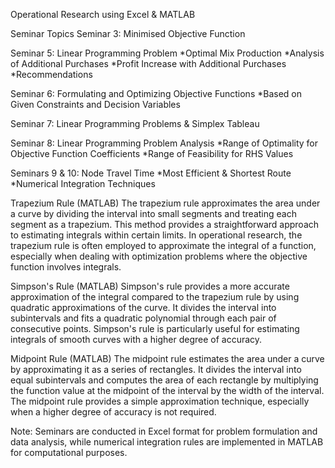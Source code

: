Operational Research using Excel & MATLAB

Seminar Topics
Seminar 3: Minimised Objective Function

Seminar 5: Linear Programming Problem
*Optimal Mix Production
*Analysis of Additional Purchases
*Profit Increase with Additional Purchases
*Recommendations

Seminar 6: Formulating and Optimizing Objective Functions
*Based on Given Constraints and Decision Variables

Seminar 7: Linear Programming Problems & Simplex Tableau

Seminar 8: Linear Programming Problem Analysis
*Range of Optimality for Objective Function Coefficients
*Range of Feasibility for RHS Values

Seminars 9 & 10: Node Travel Time
*Most Efficient & Shortest Route
*Numerical Integration Techniques

Trapezium Rule (MATLAB)
The trapezium rule approximates the area under a curve by dividing the interval into small segments and treating each segment as a trapezium. This method provides a straightforward approach to estimating integrals within certain limits. In operational research, the trapezium rule is often employed to approximate the integral of a function, especially when dealing with optimization problems where the objective function involves integrals.

Simpson's Rule (MATLAB)
Simpson's rule provides a more accurate approximation of the integral compared to the trapezium rule by using quadratic approximations of the curve. It divides the interval into subintervals and fits a quadratic polynomial through each pair of consecutive points. Simpson's rule is particularly useful for estimating integrals of smooth curves with a higher degree of accuracy.

Midpoint Rule (MATLAB)
The midpoint rule estimates the area under a curve by approximating it as a series of rectangles. It divides the interval into equal subintervals and computes the area of each rectangle by multiplying the function value at the midpoint of the interval by the width of the interval. The midpoint rule provides a simple approximation technique, especially when a higher degree of accuracy is not required.

Note: Seminars are conducted in Excel format for problem formulation and data analysis, while numerical integration rules are implemented in MATLAB for computational purposes.



